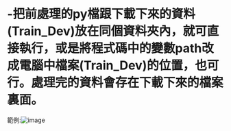 # -把前處理的py檔跟下載下來的資料(Train_Dev)放在同個資料夾內，就可直接執行，或是將程式碼中的變數path改成電腦中檔案(Train_Dev)的位置，也可行。處理完的資料會存在下載下來的檔案裏面。
範例:![image](https://user-images.githubusercontent.com/67794071/112479175-bf1bde80-8daf-11eb-95c0-357fcef49215.png)
